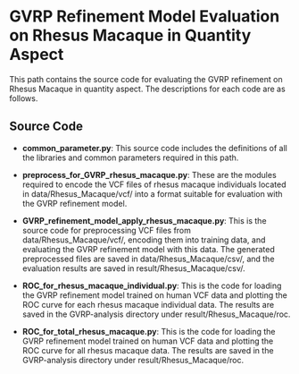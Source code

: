 # GVRP Refinement Model Evaluation on Rhesus Macaque in Quantity Aspect

This path contains the source code for evaluating the GVRP refinement on Rhesus Macaque in quantity aspect. The descriptions for each code are as follows.

## Source Code

- **common_parameter.py**: This source code includes the definitions of all the libraries and common parameters required in this path.

- **preprocess_for_GVRP_rhesus_macaque.py**: These are the modules required to encode the VCF files of rhesus macaque individuals located in data/Rhesus_Macaque/vcf/ into a format suitable for evaluation with the GVRP refinement model.

- **GVRP_refinement_model_apply_rhesus_macaque.py**: This is the source code for preprocessing VCF files from data/Rhesus_Macaque/vcf/, encoding them into training data, and evaluating the GVRP refinement model with this data. The generated preprocessed files are saved in data/Rhesus_Macaque/csv/, and the evaluation results are saved in result/Rhesus_Macaque/csv/.

- **ROC_for_rhesus_macaque_individual.py**: This is the code for loading the GVRP refinement model trained on human VCF data and plotting the ROC curve for each rhesus macaque individual data. The results are saved in the GVRP-analysis directory under result/Rhesus_Macaque/roc.

- **ROC_for_total_rhesus_macaque.py**: This is the code for loading the GVRP refinement model trained on human VCF data and plotting the ROC curve for all rhesus macaque data. The results are saved in the GVRP-analysis directory under result/Rhesus_Macaque/roc.
